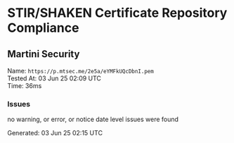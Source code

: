 # STIR/SHAKEN Certificate Repository Compliance

## Martini Security

Name: `https://p.mtsec.me/2e5a/eYMFkUQcDbnI.pem`\
Tested At: 03 Jun 25 02:09 UTC\
Time: 36ms

### Issues

no warning, or error, or notice date level issues were found

Generated: 03 Jun 25 02:15 UTC